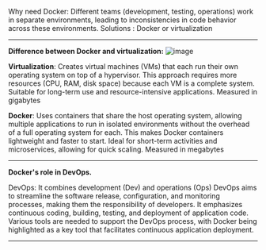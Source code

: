 Why need Docker:
Different teams (development, testing, operations) work in separate environments, leading to inconsistencies in code behavior across these environments.
Solutions : Docker or virtualization

------------------------------------------------------

**Difference between Docker and virtualization:**
![image](https://github.com/user-attachments/assets/62804b5f-276f-4794-8f17-2409f9b619a5)

**Virtualization**: Creates virtual machines (VMs) that each run their own operating system on top of a hypervisor. This approach requires more resources (CPU, RAM, disk space) because each VM is a complete system.
Suitable for long-term use and resource-intensive applications.
Measured in gigabytes

**Docker**: Uses containers that share the host operating system, allowing multiple applications to run in isolated environments without the overhead of a full operating system for each. This makes Docker containers lightweight and faster to start.
Ideal for short-term activities and microservices, allowing for quick scaling.
Measured in megabytes

------------------------------------------------------

 **Docker's role in DevOps.** 

DevOps: It combines development (Dev) and operations (Ops)
DevOps aims to streamline the software release, configuration, and monitoring processes, making them the responsibility of developers.
It emphasizes continuous coding, building, testing, and deployment of application code.
Various tools are needed to support the DevOps process, with Docker being highlighted as a key tool that facilitates continuous application deployment.

------------------------------------------------------
